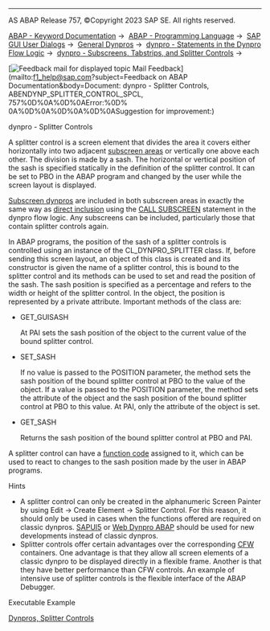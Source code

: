   

* * *

AS ABAP Release 757, ©Copyright 2023 SAP SE. All rights reserved.

[ABAP - Keyword Documentation](https://help.sap.com/doc/abapdocu_757_index_htm/7.57/en-US/abenabap.htm) →  [ABAP - Programming Language](https://help.sap.com/doc/abapdocu_757_index_htm/7.57/en-US/abenabap_reference.htm) →  [SAP GUI User Dialogs](https://help.sap.com/doc/abapdocu_757_index_htm/7.57/en-US/abenabap_screens.htm) →  [General Dynpros](https://help.sap.com/doc/abapdocu_757_index_htm/7.57/en-US/abenabap_dynpros.htm) →  [dynpro - Statements in the Dynpro Flow Logic](https://help.sap.com/doc/abapdocu_757_index_htm/7.57/en-US/abenabap_dynpros_dynpro_statements.htm) →  [dynpro - Subscreens, Tabstrips, and Splitter Controls](https://help.sap.com/doc/abapdocu_757_index_htm/7.57/en-US/abendynp_subscreens.htm) → 

 [![](Mail.gif?object=Mail.gif&sap-language=EN "Feedback mail for displayed topic") Mail Feedback](mailto:f1_help@sap.com?subject=Feedback on ABAP Documentation&body=Document: dynpro - Splitter Controls, ABENDYNP_SPLITTER_CONTROL_SPCL, 757%0D%0A%0D%0AError:%0D%
0A%0D%0A%0D%0A%0D%0ASuggestion for improvement:)

dynpro - Splitter Controls

A splitter control is a screen element that divides the area it covers either horizontally into two adjacent [subscreen areas](https://help.sap.com/doc/abapdocu_757_index_htm/7.57/en-US/abensubscreen_arrea_glosry.htm "Glossary Entry") or vertically one above each other. The division is made by a sash. The horizontal or vertical position of the sash is specified statically in the definition of the splitter control. It can be set to PBO in the ABAP program and changed by the user while the screen layout is displayed.

[Subscreen dynpros](https://help.sap.com/doc/abapdocu_757_index_htm/7.57/en-US/abensubscreen_dynpro_glosry.htm "Glossary Entry") are included in both subscreen areas in exactly the same way as [direct inclusion](https://help.sap.com/doc/abapdocu_757_index_htm/7.57/en-US/abendynp_subscreen.htm) using the [CALL SUBSCREEN](https://help.sap.com/doc/abapdocu_757_index_htm/7.57/en-US/dynpcall.htm) statement in the dynpro flow logic. Any subscreens can be included, particularly those that contain splitter controls again.

In ABAP programs, the position of the sash of a splitter controls is controlled using an instance of the CL\_DYNPRO\_SPLITTER class. If, before sending this screen layout, an object of this class is created and its constructor is given the name of a splitter control, this is bound to the splitter control and its methods can be used to set and read the position of the sash. The sash position is specified as a percentage and refers to the width or height of the splitter control. In the object, the position is represented by a private attribute. Important methods of the class are:

-   GET\_GUISASH
    
    At PAI sets the sash position of the object to the current value of the bound splitter control.
    
-   SET\_SASH
    
    If no value is passed to the POSITION parameter, the method sets the sash position of the bound splitter control at PBO to the value of the object. If a value is passed to the POSITION parameter, the method sets the attribute of the object and the sash position of the bound splitter control at PBO to this value. At PAI, only the attribute of the object is set.
    
-   GET\_SASH
    
    Returns the sash position of the bound splitter control at PBO and PAI.
    

A splitter control can have a [function code](https://help.sap.com/doc/abapdocu_757_index_htm/7.57/en-US/abenfunction_code_glosry.htm "Glossary Entry") assigned to it, which can be used to react to changes to the sash position made by the user in ABAP programs.

Hints

-   A splitter control can only be created in the alphanumeric Screen Painter by using Edit → Create Element → Splitter Control. For this reason, it should only be used in cases when the functions offered are required on classic dynpros. [SAPUI5](https://help.sap.com/doc/abapdocu_757_index_htm/7.57/en-US/abensapui5_glosry.htm "Glossary Entry") or [Web Dynpro ABAP](https://help.sap.com/doc/abapdocu_757_index_htm/7.57/en-US/abenweb_dynpro_glosry.htm "Glossary Entry") should be used for new developments instead of classic dynpros.
-   Splitter controls offer certain advantages over the corresponding [CFW](https://help.sap.com/doc/abapdocu_757_index_htm/7.57/en-US/abencfw_glosry.htm "Glossary Entry") containers. One advantage is that they allow all screen elements of a classic dynpro to be displayed directly in a flexible frame. Another is that they have better performance than CFW controls. An example of intensive use of splitter controls is the flexible interface of the ABAP Debugger.

Executable Example

[Dynpros, Splitter Controls](https://help.sap.com/doc/abapdocu_757_index_htm/7.57/en-US/abendynpro_splitter_control_abexa.htm)